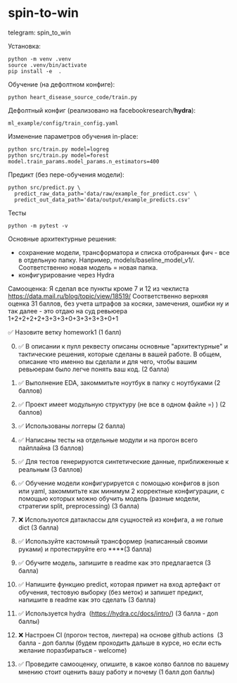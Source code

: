 # spin-to-win
telegram: spin_to_win

Установка:
```
python -m venv .venv
source .venv/bin/activate
pip install -e  .
```

Обучение (на дефолтном конфиге):
```
python heart_disease_source_code/train.py
```

Дефолтный конфиг (реализовано на facebookresearch/__hydra__):
```
ml_example/config/train_config.yaml
```

Изменение параметров обучения in-place:
```
python src/train.py model=logreg
python src/train.py model=forest model.train_params.model_params.n_estimators=400
```

Предикт (без пере-обучения модели):
```
python src/predict.py \
  predict_raw_data_path='data/raw/example_for_predict.csv' \
  predict_out_data_path='data/output/example_predicts.csv'
```

Тесты
```
python -m pytest -v
```

Основные архитектурные решения:
- сохранение модели, трансформатора и списка отобранных фич - все в отдельную папку. Например, models/baseline_model_v1/. Соответственно новая модель = новая папка.
- конфигурирование через Hydra 


Самооценка:
Я сделал все пункты кроме 7 и 12 из чеклиста https://data.mail.ru/blog/topic/view/18519/
Соответственно вернхяя оценка 31 баллов, без учета штрафов за косяки, замечения, ошибки ну и так далее - это отдаю на суд ревьюера
1+2+2+2+2+3+3+3+0+3+3+3+3+0+1

✅ Назовите ветку homework1 (1 балл)

0) ✅ В описании к пулл реквесту описаны основные "архитектурные" и тактические решения, которые сделаны в вашей работе. В общем, описание что именно вы сделали и для чего, чтобы вашим ревьюерам было легче понять ваш код. (2 балла)

1) ✅ Выполнение EDA, закоммитьте ноутбук в папку с ноутбуками (2 баллов)

2) ✅ Проект имеет модульную структуру (не все в одном файле =) ) (2 баллов)

3) ✅ Использованы логгеры (2 балла)

4) ✅ Написаны тесты на отдельные модули и на прогон всего пайплайна (3 баллов)

5) ✅ Для тестов генерируются синтетические данные, приближенные к реальным (3 баллов)

6) ✅ Обучение модели конфигурируется с помощью конфигов в json или yaml, закоммитьте как минимум 2 корректные конфигурации, с помощью которых можно обучить модель (разные модели, стратегии split, preprocessing) (3 балла)

7) ❌ Используются датаклассы для сущностей из конфига, а не голые dict (3 балла)

8) ✅ Используйте кастомный трансформер (написанный своими руками) и протестируйте его ****(3 балла)

9) ✅ Обучите модель, запишите в readme как это предлагается (3 балла)

10) ✅ Напишите функцию predict, которая примет на вход артефакт от обучения, тестовую выборку (без меток) и запишет предикт, напишите в readme как это сделать (3 балла)

11) ✅ Используется hydra  (https://hydra.cc/docs/intro/) (3 балла - доп баллы)

12) ❌ Настроен CI (прогон тестов, линтера) на основе github actions  (3 балла - доп баллы (будем проходить дальше в курсе, но если есть желание поразбираться - welcome)

13) ✅ Проведите самооценку, опишите, в какое колво баллов по вашему мнению стоит оценить вашу работу и почему (1 балл доп баллы)


